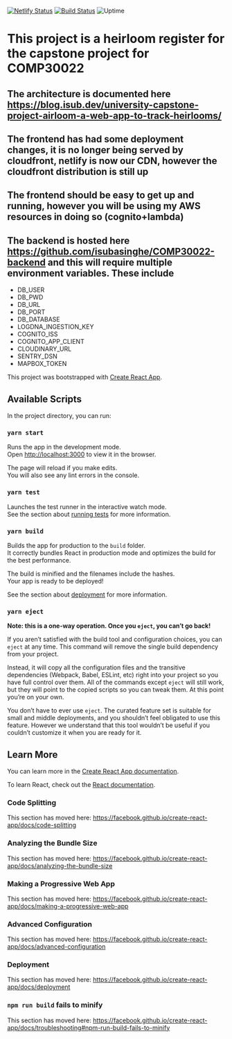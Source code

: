 [![Netlify Status](https://api.netlify.com/api/v1/badges/8baa32e6-ea4b-41f2-a59c-1e11bd4de1d1/deploy-status)](https://app.netlify.com/sites/airloom-prod/deploys) [![Build Status](https://travis-ci.com/isubasinghe/COMP30022-frontend.svg?token=jaHDhXwcqnNXuEFx51gu&branch=dev)](https://travis-ci.com/isubasinghe/COMP30022-frontend) ![Uptime](https://img.shields.io/uptimerobot/ratio/7/m783678391-ac3c367464429d2a8fb73210)

# This project is a heirloom register for the capstone project for COMP30022

## The architecture is documented here https://blog.isub.dev/university-capstone-project-airloom-a-web-app-to-track-heirlooms/

## The frontend has had some deployment changes, it is no longer being served by cloudfront, netlify is now our CDN, however the cloudfront distribution is still up

## The frontend should be easy to get up and running, however you will be using my AWS resources in doing so (cognito+lambda)

## The backend is hosted here https://github.com/isubasinghe/COMP30022-backend and this will require multiple environment variables. These include

- DB_USER
- DB_PWD
- DB_URL
- DB_PORT
- DB_DATABASE
- LOGDNA_INGESTION_KEY
- COGNITO_ISS
- COGNITO_APP_CLIENT
- CLOUDINARY_URL
- SENTRY_DSN
- MAPBOX_TOKEN

This project was bootstrapped with [Create React App](https://github.com/facebook/create-react-app).

## Available Scripts

In the project directory, you can run:

### `yarn start`

Runs the app in the development mode.<br>
Open [http://localhost:3000](http://localhost:3000) to view it in the browser.

The page will reload if you make edits.<br>
You will also see any lint errors in the console.

### `yarn test`

Launches the test runner in the interactive watch mode.<br>
See the section about [running tests](https://facebook.github.io/create-react-app/docs/running-tests) for more information.

### `yarn build`

Builds the app for production to the `build` folder.<br>
It correctly bundles React in production mode and optimizes the build for the best performance.

The build is minified and the filenames include the hashes.<br>
Your app is ready to be deployed!

See the section about [deployment](https://facebook.github.io/create-react-app/docs/deployment) for more information.

### `yarn eject`

**Note: this is a one-way operation. Once you `eject`, you can’t go back!**

If you aren’t satisfied with the build tool and configuration choices, you can `eject` at any time. This command will remove the single build dependency from your project.

Instead, it will copy all the configuration files and the transitive dependencies (Webpack, Babel, ESLint, etc) right into your project so you have full control over them. All of the commands except `eject` will still work, but they will point to the copied scripts so you can tweak them. At this point you’re on your own.

You don’t have to ever use `eject`. The curated feature set is suitable for small and middle deployments, and you shouldn’t feel obligated to use this feature. However we understand that this tool wouldn’t be useful if you couldn’t customize it when you are ready for it.

## Learn More

You can learn more in the [Create React App documentation](https://facebook.github.io/create-react-app/docs/getting-started).

To learn React, check out the [React documentation](https://reactjs.org/).

### Code Splitting

This section has moved here: https://facebook.github.io/create-react-app/docs/code-splitting

### Analyzing the Bundle Size

This section has moved here: https://facebook.github.io/create-react-app/docs/analyzing-the-bundle-size

### Making a Progressive Web App

This section has moved here: https://facebook.github.io/create-react-app/docs/making-a-progressive-web-app

### Advanced Configuration

This section has moved here: https://facebook.github.io/create-react-app/docs/advanced-configuration

### Deployment

This section has moved here: https://facebook.github.io/create-react-app/docs/deployment

### `npm run build` fails to minify

This section has moved here: https://facebook.github.io/create-react-app/docs/troubleshooting#npm-run-build-fails-to-minify
